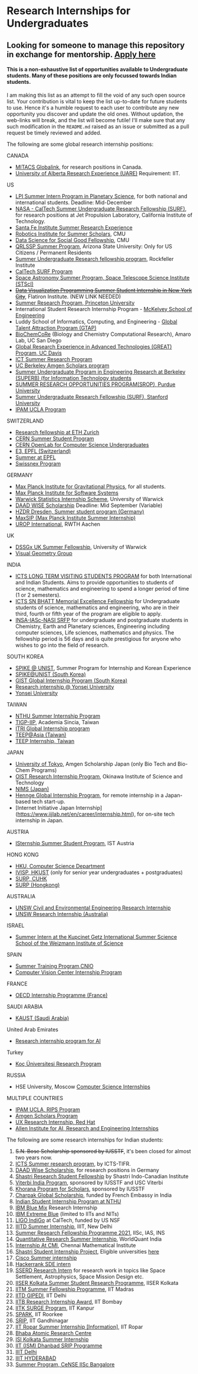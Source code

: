# Research Internships for Undergraduates

## Looking for someone to manage this repository in exchange for mentorship. [Apply here](https://forms.gle/BhCrhXE8ZYsG7zw9A)

#### This is a non-exhaustive list of opportunities available to Undergraduate students. Many of these positions are only focussed towards Indian students.

I am making this list as an attempt to fill the void of any such open source list. Your contribution is vital to keep the list up-to-date for future students to use. Hence it's a humble request to each user to contribute any new opportunity you discover and update the old ones. Without updation, the web-links will break, and the list will become futile! I'll make sure that any such modification in the `README.md` raised as an issue or submitted as a pull request be timely reviewed and added.

The following are some global research internship positions:

CANADA

  * [MITACS Globalink](https://www.mitacs.ca/en/programs/globalink/globalink-research-internship), for research positions in Canada.
  * [University of Alberta Research Experience (UARE)](https://www.ualberta.ca/admissions-programs/visiting-student-and-internship-programs/research-internships/ualberta-research-experience/index.html) Requirement: IIT.

US
  * [LPI Summer Intern Program in Planetary Science](https://www.lpi.usra.edu/lpiintern/application/), for both national and international students. Deadline: Mid-December
  * [NASA - CalTech Summer Undergraduate Research Fellowship (SURF)](https://www.jpl.nasa.gov/edu/intern/apply/caltech-summer-undergraduate-research-fellowship/), for research positions at Jet Propulsion Laboratory, California Institute of Technology.
  * [Santa Fe Institute Summer Research Experience](https://www.santafe.edu/engage/learn/programs/undergraduate-complexity-research)
  * [Robotics Institute for Summer Scholars](https://riss.ri.cmu.edu/), CMU 
  * [Data Science for Social Good Fellowship](https://www.dssgfellowship.org/), CMU 
  * [QRLSSP Summer Program](https://mcmsc.asu.edu/institutes/qrlssp), Arizona State University: Only for US Citizens / Permanent Residents
  * [Summer Undergraduate Research fellowship program](https://www.rockefeller.edu/education-and-training/surf/), Rockfeller Institute
  * [CalTech SURF Program](https://sfp.caltech.edu/undergraduate-research/programs/surf/application_information)
  * [Space Astronomy Summer Program, Space Telescope Science Institute (STScI)](http://www.stsci.edu/opportunities/space-astronomy-summer-program)
  * ~~[Data Visualization Programming Summer Student Internship in New York City](https://simonsfoundation.wd1.myworkdayjobs.com/en-US/simonsfoundationcareers/job/162-Fifth-Avenue/Data-Visualization-Intern--SCC_R0000579)~~, Flatiron Institute. (NEW LINK NEEDED)
  * [Summer Research Program, Princeton University](https://undergraduateresearch.princeton.edu/programs/summer-programs?field_princeton_status_eligibili_value=Non-Princeton+undergrads&field_class_year_eligibility_value=Juniors&field_division_value=Engineering)
  * International Student Research Internship Program - [McKelvey School of Engineering](https://engineering.wustl.edu/academics/undergraduate-research/international-student-research-internship-program.html)
  * Luddy School of Informatics, Computing, and Engineering - [Global Talent Attraction Program (GTAP)](https://luddy.indiana.edu/research/student-research/fellowship.html)
  * [BioChemCoRe](https://biochemcore.ucsd.edu/) (Biology and Chemistry Computational Research), Amaro Lab, UC San Diego 
  * [Global Research Experience in Advanced Technologies (GREAT) Program, UC Davis](https://great.ucdavis.edu/)
  * [ICT Summer Research Program](https://ict.usc.edu/academics/internships/application/)
  * [UC Berkeley Amgen Scholars program](https://amgenscholars.berkeley.edu/)
  * [Summer Undergraduate Program in Engineering Research at Berkeley (SUPERB) (for Information Technology students](https://eecs.berkeley.edu/resources/undergrads/research/superb)
  * [SUMMER RESEARCH OPPORTUNITIES PROGRAM(SROP), Purdue University](https://www.purdue.edu/gradschool/diversity/programs/summer-research-opportunities-program/)
  * [Summer Undergraduate Research Fellowship (SURF), Stanford University](https://engineering.stanford.edu/students-academics/equity-and-inclusion-initiatives/prospective-graduate-programs/summer)
  * [IPAM UCLA Program](http://www.ipam.ucla.edu/programs/student-research-programs/)

SWITZERLAND

  * [Research fellowship at ETH Zurich](https://www.inf.ethz.ch/studies/summer-research-fellowship.html) 
  * [CERN Summer Student Program](https://careers.cern/summer)  
  * [CERN OpenLab for Computer Science Undergraduates](https://openlab.cern/education)
  * [E3, EPFL (Switzerland)](https://eee.epfl.ch/)
  * [Summer at EPFL](https://summer.epfl.ch/)
  * [Swissnex Program](https://swissnex.org/india/thinkswiss/)

GERMANY
  * [Max Planck Institute for Gravitational Physics](https://www.aei.mpg.de/student-internships), for all students. 
  * [Max Planck Institute for Software Systems](https://apply.mpi-sws.org/register/internship/)
  * [Warwick Statistics Internship Scheme](https://warwick.ac.uk/fac/sci/statistics/research/internships/), University of Warwick
  * [DAAD WISE Scholarship](https://www2.daad.de/deutschland/stipendium/datenbank/en/21148-scholarship-database/?detail=50015295) Deadline: Mid September (Variable)
  * [HZDR Dresden, Summer student program (Germany)](https://www.hzdr.de/db/Cms?pOid=34387&pNid=2519)
  * [MaxSIP (Max Planck Institute Summer Internship)](https://imprs-ls.opencampus.net/en/maxsip_application_info)
  * [UROP International](http://www.rwth-aachen.de/cms/root/Forschung/Angebote-fuer-Forschende/Angebote-fuer-Studierende/UROP/UROP-INternational/~wnr/Informationen-fuer-Studierende/?lidx=1), RWTH Aachen

UK

  * [DSSGx UK Summer Fellowship](https://warwick.ac.uk/research/data-science/warwick-data/dssgx/), University of Warwick
  * [Visual Geometry Group](https://www.robots.ox.ac.uk/~vgg/)

INDIA

  * [ICTS LONG TERM VISITING STUDENTS PROGRAM](https://www.icts.res.in/academic/long-term-visiting-student-program) for both International and Indian Students. Aims to provide opportunities to students of science, mathematics and engineering to spend a longer period of time (1 or 2 semesters).
  * [ICTS SN BHATT Memorial Excellence Fellowship](https://www.icts.res.in/academic/summer-research-program) for Undergraduate students of science, mathematics and engineering, who are in their third, fourth or fifth year of the program are eligible to apply. 
  * [INSA-IASc-NASI SRFP](https://www.ias.ac.in) for undergraduate and postgraduate students in Chemistry, Earth and Planetary sciences, Engineering including computer sciences, Life sciences, mathematics and physics. The fellowship period is 56 days and is quite prestigious for anyone who wishes to go into the field of research.

SOUTH KOREA

  * [SPIKE @ UNIST](https://spike.unist.ac.kr:10449/02_learn/learn03.php), Summer Program for Internship and Korean Experience
  * [SPIKE@UNIST (South Korea)](https://spike.unist.ac.kr:10449/02_learn/learn03.php)
  * [GIST Global Internship Program (South Korea)](https://www.gist.ac.kr/en/html/sub07/0702.html)
  * [Research internship @ Yonsei University](https://summer.yonsei.ac.kr/home/program/internship02.asp)
  * [Yonsei University](https://summer.yonsei.ac.kr/home/program/internship02.asp)

TAIWAN

  * [NTHU Summer Internship Program](http://eng-en.web.nthu.edu.tw/files/14-1130-129169,r1447-1.php)
  * [TIGP-IIP](https://tigpsip.apps.sinica.edu.tw/index.php), Academia Sincia, Taiwan
  * [ITRI Global Internship program](https://www.itri.org.tw/english/ListStyle.aspx?DisplayStyle=05&SiteID=1&MmmID=617731531432246346)
  * [TEEP@Asia (Taiwan)](https://teep.studyintaiwan.org/programs/Engineering)
  * [TEEP Internship, Taiwan](https://www.roc-taiwan.org/in_en/post/2749.html)

JAPAN
  * [University of Tokyo](http://www.amgenscholars.com/japan-program), Amgen Scholarship Japan (only Bio Tech and Bio-Chem Programs)
  * [OIST Research Internship Program](https://admissions.oist.jp/oist-research-internship-program-description), Okinawa Institute of Science and Technology 
  * [NIMS (Japan)](https://www.nims.go.jp/eng/hr-development/internship.html)
  * [Hennge Global Internship Program](https://hennge.com/global/gip.html), for remote internship in a Japan-based tech start-up.
  * [Internet Initiative Japan Internship] (https://www.iijlab.net/en/career/internship.html), for on-site tech internship in Japan.

AUSTRIA

  * [ISternship Summer Student Program](https://phd.pages.ist.ac.at/isternship/), IST Austria
  
HONG KONG 
  * [HKU, Computer Science Department](https://www.cs.hku.hk/rintern/)
  * [IVISP, HKUST](https://pg.ust.hk/ivisp) (only for senior year undergraduates + postgraduates)
  * [SURP, CUHK](http://www.summer.cuhk.edu.hk/surp/)
  * [SURP (Hongkong)](http://www.summer.cuhk.edu.hk/surp/?fbclid=IwAR0-H6g4x7UetRxFQkcnK95zvgjkp81TjgCZlBgv-NjrRSxWiOxy84TZuhw)

AUSTRALIA

  * [UNSW Civil and Environmental Engineering Research Internship](https://www.engineering.unsw.edu.au/civil-engineering/study-with-us/international-exchange/research-internship-to-unsw-for-international-students) 
  * [UNSW Research Internship (Australia)](https://www.unsw.edu.au/science/student-life-resources/student-opportunities/research-integrated-learning)

ISRAEL

  * [Summer Intern at the Kupcinet Getz International Summer Science School of the Weizmann Institute of Science](https://www.weizmann.ac.il/feinberg/admissions/kupcinet-getz-international-summer-school/about-program-0)

SPAIN

 * [Summer Training Program,CNIO](https://www.cnio.es/en/education-and-career-development/career-development-programmes/undergraduate-students/)
 * [ Computer Vision Center Internship Program](https://www.cvc.uab.es/internship/)

FRANCE

  * [OECD Internship Programme (France)](https://www.oecd.org/careers/internship-programme/)

SAUDI ARABIA

  * [KAUST (Saudi Arabia)](https://vsrp.kaust.edu.sa/)

United Arab Emirates

  * [Research internship program for AI](https://mbzuai.ac.ae/ugrip/)

Turkey

  * [Koç Üniversitesi Research Program](https://vprd.ku.edu.tr/kusrp/)

RUSSIA

  * HSE University, Moscow [Computer Science Internships](https://cs.hse.ru/en/internships/)

MULTIPLE COUNTRIES

  * [IPAM UCLA, RIPS Program](http://www.ipam.ucla.edu/programs/student-research-programs/)
  * [Amgen Scholars Program](https://amgenscholars.com/)
  * [UX Research Internship, Red Hat](https://us-redhat.icims.com/jobs/83084/remote-us-nc/job)
  * [Allen Institute for AI, Research and Engineering Internships](https://allenai.org/internships)


The following are some research internships for Indian students:

1. ~~S.N. Bose Scholarship sponsored by IUSSTF~~, it's been closed for almost two years now.
2. [ICTS Summer research program](https://www.icts.res.in/academic/summer-research-program), by ICTS-TIFR.
3. [DAAD Wise Scholarship](https://www.daad.de/go/en/stipa50015295), for research positions in Germany
4. [Shastri Research Student Fellowship](https://www.shastriinstitute.org/shastri-research-student-fellowship) by Shastri Indo-Canadian Institute
5. [Viterbi India Program](https://iusstf.org/iusstf-viterbi-program), sponsored by IUSSTF and USC Viterbi
6. [Khorana Program for Scholars](https://www.iusstf.org/program/khorana-program-for-scholars), sponsored by IUSSTF
8. [Charpak Global Scholarship](https://www.inde.campusfrance.org/charpak-lab-scholarship), funded by French Embassy in India
9. [Indian Student Internship Program at NTHU](http://oga.nthu.edu.tw/news.php?id=233&lang=en)
10. [IBM Blue Mix](https://researcher.watson.ibm.com/researcher/view_group_subpage.php?id=8101) Research Internship
11. [IBM Extreme Blue](http://www-07.ibm.com/employment/in/students/extreme-blue/index.html) (limited to IITs and NITs)
12. [LIGO IndiGo](http://jobs.gw-indigo.org/tiki-index.php?page=LIGO-IndIGO+Summer+Students+Program) at CalTech, funded by US NSF
13. [IIITD Summer Internship](https://www.iiitd.ac.in/placement/internships), IIIT, New Delhi
14. [Summer Research Fellowship Programme 2021](https://webjapps.ias.ac.in/fellowship2022/index.html), IISc, IAS, INS
15. [Quantitative Research Summer Internship](https://websim.worldquantchallenge.com/en/cms/wqc/summerprograms/india/), WorldQuant India
16. [Internship At CMI](https://www.cmi.ac.in/admissions/internships.php), Chennai Mathematical Institute
17. [Shastri Student Internship Project](https://www.shastriinstitute.org/Shastri_Student_Internship_Project), Eligible universities [here](https://www.shastriinstitute.org/member-council)
18. [Cisco Summer internship](https://jobs.cisco.com/jobs/ProjectDetail/Software-Engineer-Bachelor-s-Intern-United-States/1295250?source=Pitt+CSC&tags=CDC+SnNG+students-and-new-graduate-programs)
19. [Hackerrank SDE intern](https://breakinghierarchy.com/hackerrank-sde-intern/)
20. [SSERD Research Intern](https://www.sserd.org/internship/) for research work in topics like Space Settlement, Astrophysics, Space Mission Design etc.
21. [IISER Kolkata Summer Student Research Programme](https://www.iiserkol.ac.in/~summer.research/), IISER Kolkata
22. [IITM Summer Fellowship Programme](https://sfp.iitm.ac.in), IIT Madras
23. [IITD GIPEDI](https://web.iitd.ac.in/~subrat/SummerInternshipRules.htm), IIT Delhi
24. [IITB Research Internship Award](http://www.iitb.ac.in/en/education/research-internship), IIT Bombay
25. [IITK SURGE Program](http://surge.iitk.ac.in/about.html), IIT Kanpur
26. [SPARK](http://spark.iitr.ac.in/), IIT Roorkee
27. [SRIP](https://srip.iitgn.ac.in/info/), IIT Gandhinagar
28. [IIT Ropar Summer Internship](https://onlineportal.iitrpr.ac.in/sia-21)[ [Information]](https://www.iitrpr.ac.in/sites/default/files/Advertisement%20for%20Summer%20Internship%202021.pdf), IIT Ropar
29. [Bhaba Atomic Research Centre](http://www.barc.gov.in/student/)
30. [ISI Kolkata Summer Internship](https://www.isical.ac.in/~rcbose/internship/index.html)
31. [IIT (ISM) Dhanbad SRIP Programme](https://www.iitism.ac.in/deans/research/SRIP.php)
32. [IIIT Delhi](https://www.iiitd.ac.in/placement/summer-internships)
33. [IIIT HYDERABAD](https://ihub-data.iiit.ac.in/programs/events/shristi-23/)
33. [Summer Program, CeNSE IISc Bangalore](http://www.cense.iisc.ac.in/content/summer-program)
